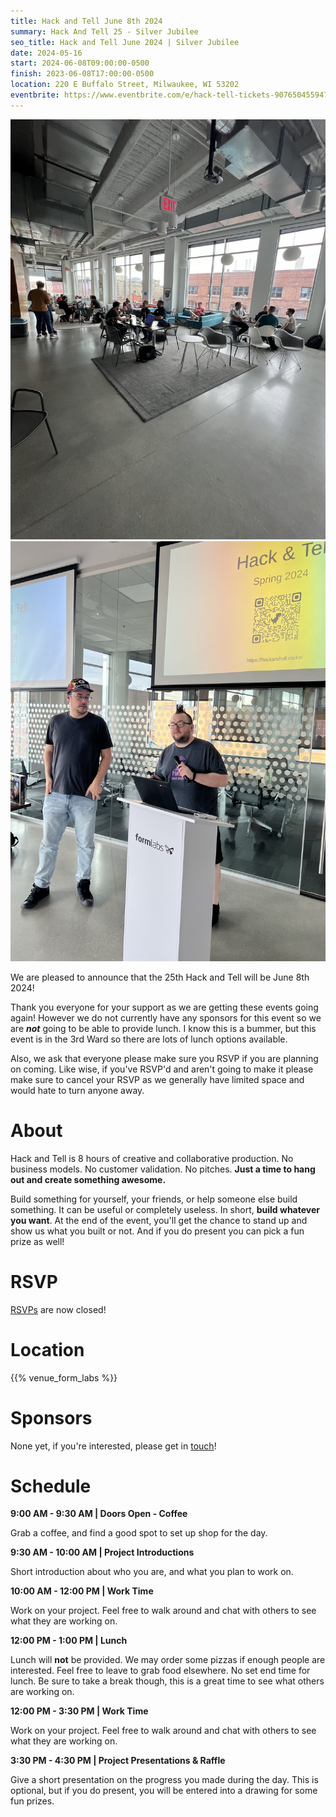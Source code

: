 ```yaml
---
title: Hack and Tell June 8th 2024
summary: Hack And Tell 25 - Silver Jubilee
seo_title: Hack and Tell June 2024 | Silver Jubilee
date: 2024-05-16
start: 2024-06-08T09:00:00-0500
finish: 2023-06-08T17:00:00-0500
location: 220 E Buffalo Street, Milwaukee, WI 53202
eventbrite: https://www.eventbrite.com/e/hack-tell-tickets-907650455947
---
```


![Getting Ready](images/IMG_3572.jpg)
![Introductions](images/IMG_3573.jpg)

We are pleased to announce that the 25th Hack and Tell will be June 8th 2024!

Thank you everyone for your support as we are getting these events going
again! However we do not currently have any sponsors for this event so we are
***not*** going to be able to provide lunch. I know this is a bummer, but this
event is in the 3rd Ward so there are lots of lunch options available.

Also, we ask that everyone please make sure you RSVP if you are planning on
coming. Like wise, if you've RSVP'd and aren't going to make it please make
sure to cancel your RSVP as we generally have limited space and would hate to
turn anyone away.

# About

Hack and Tell is 8 hours of creative and collaborative production. No business
models. No customer validation. No pitches. **Just a time to hang out and
create something awesome.**

Build something for yourself, your friends, or help someone else build
something. It can be useful or completely useless. In short, **build whatever
you want**. At the end of the event, you'll get the chance to stand up and show
us what you built or not. And if you do present you can pick a fun prize as
well!

# RSVP

[RSVPs](https://www.eventbrite.com/e/hack-tell-tickets-907650455947) are
now closed!

# Location

{{% venue_form_labs %}}

# Sponsors

None yet, if you're interested, please get in [touch](/contact)!

# Schedule

**9:00 AM - 9:30 AM | Doors Open - Coffee**

Grab a coffee, and find a good spot to set up shop for the day.

**9:30 AM - 10:00 AM | Project Introductions**

Short introduction about who you are, and what you plan to work on.

**10:00 AM - 12:00 PM | Work Time**

Work on your project. Feel free to walk around and chat with others to see
what they are working on.

**12:00 PM - 1:00 PM | Lunch**

Lunch will **not** be provided. We may order some pizzas if enough people are
interested. Feel free to leave to grab food elsewhere. No set end time for
lunch. Be sure to take a break though, this is a great time to see what others
are working on.

**12:00 PM - 3:30 PM | Work Time**

Work on your project. Feel free to walk around and chat with others to see
what they are working on.

**3:30 PM - 4:30 PM | Project Presentations & Raffle**

Give a short presentation on the progress you made during the day. This is
optional, but if you do present, you will be entered into a drawing for some
fun prizes.

